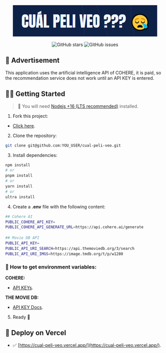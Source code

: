 <div align="center">

<a href="cual-peli-veo.vercel.app/">
<img src="./public/banner.png" />
</a>

<p></p>

![GitHub stars](https://img.shields.io/github/stars/joaquinarias989/cual-peli-veo)
![GitHub issues](https://img.shields.io/github/issues/joaquinarias989/cual-peli-veo)

</div>

## 🛑 Advertisement

This application uses the artificial intelligence API of COHERE, it is paid, so the recommendation service does not work until an API KEY is entered.

## 👨‍🚀 Getting Started

> 🚧 You will need [Nodejs +16 (LTS recommended)](https://nodejs.org/en/) installed.

1. Fork this project:

- [Click here](https://github.com/joaquinarias989/cual-peli-veo/fork).

2. Clone the repository:

```bash
git clone git@github.com:YOU_USER/cual-peli-veo.git
```

3. Install dependencies:

```bash
npm install
# or
pnpm install
# or
yarn install
# or
ultra install
```

4. Create a **.env** file with the following content:

```bash
## Cohere AI
PUBLIC_COHERE_API_KEY=
PUBLIC_COHERE_API_GENERATE_URL=https://api.cohere.ai/generate

## Movie DB API
PUBLIC_API_KEY=
PUBLIC_API_URI_SEARCH=https://api.themoviedb.org/3/search
PUBLIC_API_URI_IMGS=https://image.tmdb.org/t/p/w1280
```

### 🔑 How to get environment variables:

**COHERE:**

- [API KEYs](https://dashboard.cohere.ai/api-keys).

**THE MOVIE DB:**

- [API KEY Docs](https://www.themoviedb.org/documentation/api).

5. Ready 🥳

<p></p>

## 🎉 Deploy on Vercel

- ✅ [https://cual-peli-veo.vercel.app/](https://cual-peli-veo.vercel.app/).
